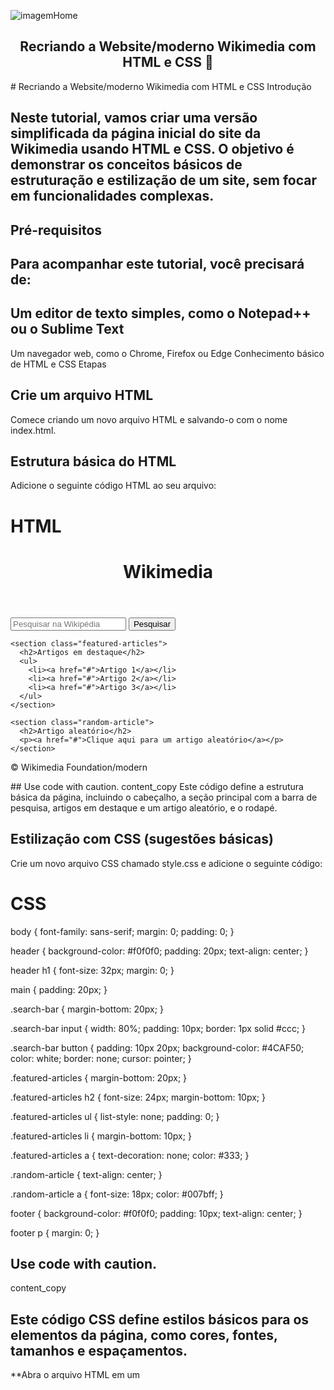 ![imagemHome](https://github.com/Giljared/recriando-wikipedia-moderna/assets/64940515/8d9e8fee-0ec6-4cb1-bdd2-77b18aaa463d)


<span align="center">

##  Recriando a Website/moderno Wikimedia com HTML e CSS 👋 

</span>
# Recriando a Website/moderno Wikimedia com HTML e CSS
Introdução

## Neste tutorial, vamos criar uma versão simplificada da página inicial do site da Wikimedia usando HTML e CSS. O objetivo é demonstrar os conceitos básicos de estruturação e estilização de um site, sem focar em funcionalidades complexas.

## Pré-requisitos

## Para acompanhar este tutorial, você precisará de:

## Um editor de texto simples, como o Notepad++ ou o Sublime Text
Um navegador web, como o Chrome, Firefox ou Edge
Conhecimento básico de HTML e CSS
Etapas

## Crie um arquivo HTML
Comece criando um novo arquivo HTML e salvando-o com o nome index.html.

## Estrutura básica do HTML
Adicione o seguinte código HTML ao seu arquivo:

# HTML
<!DOCTYPE html>
<html lang="pt-br">
<head>
  <meta charset="UTF-8">
  <meta name="viewport" content="width=device-width, initial-scale=1.0">
  <title>Wikimedia</title>
  <link rel="stylesheet" href="style.css">
</head>
<body>
  <header>
    <h1>Wikimedia</h1>
  </header>

  <main>
    <section class="search-bar">
      <input type="text" placeholder="Pesquisar na Wikipédia">
      <button type="button">Pesquisar</button>
    </section>

    <section class="featured-articles">
      <h2>Artigos em destaque</h2>
      <ul>
        <li><a href="#">Artigo 1</a></li>
        <li><a href="#">Artigo 2</a></li>
        <li><a href="#">Artigo 3</a></li>
      </ul>
    </section>

    <section class="random-article">
      <h2>Artigo aleatório</h2>
      <p><a href="#">Clique aqui para um artigo aleatório</a></p>
    </section>
  </main>

  <footer>
    <p>&copy; Wikimedia Foundation/modern</p>
  </footer>
</body>
</html>
## Use code with caution.
content_copy
Este código define a estrutura básica da página, incluindo o cabeçalho, a seção principal com a barra de pesquisa, artigos em destaque e um artigo aleatório, e o rodapé.

## Estilização com CSS (sugestões básicas)
Crie um novo arquivo CSS chamado style.css e adicione o seguinte código:

# CSS
body {
  font-family: sans-serif;
  margin: 0;
  padding: 0;
}

header {
  background-color: #f0f0f0;
  padding: 20px;
  text-align: center;
}

header h1 {
  font-size: 32px;
  margin: 0;
}

main {
  padding: 20px;
}

.search-bar {
  margin-bottom: 20px;
}

.search-bar input {
  width: 80%;
  padding: 10px;
  border: 1px solid #ccc;
}

.search-bar button {
  padding: 10px 20px;
  background-color: #4CAF50;
  color: white;
  border: none;
  cursor: pointer;
}

.featured-articles {
  margin-bottom: 20px;
}

.featured-articles h2 {
  font-size: 24px;
  margin-bottom: 10px;
}

.featured-articles ul {
  list-style: none;
  padding: 0;
}

.featured-articles li {
  margin-bottom: 10px;
}

.featured-articles a {
  text-decoration: none;
  color: #333;
}

.random-article {
  text-align: center;
}

.random-article a {
  font-size: 18px;
  color: #007bff;
}

footer {
  background-color: #f0f0f0;
  padding: 10px;
  text-align: center;
}

footer p {
  margin: 0;
}
## Use code with caution.
content_copy
## Este código CSS define estilos básicos para os elementos da página, como cores, fontes, tamanhos e espaçamentos.

**Abra o arquivo HTML em um
